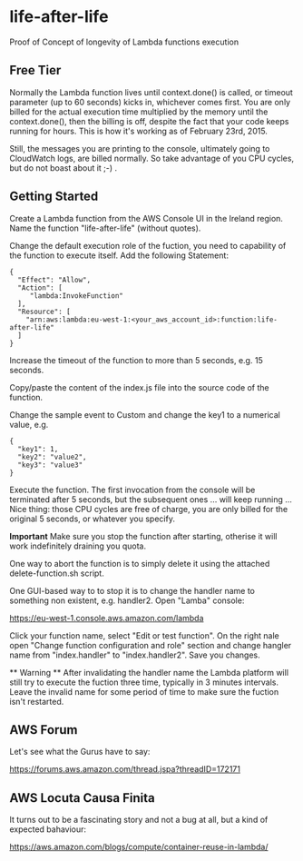 # life-after-life
Proof of Concept of longevity of Lambda functions execution

Free Tier
---------

Normally the Lambda function lives until context.done() is called, or timeout parameter (up to 60 seconds) kicks in, whichever comes first. You are only billed for the actual execution time multiplied by the memory until the context.done(), then the billing is off, despite the fact that your code keeps running for hours. This is how it's working as of February 23rd, 2015.

Still, the messages you are printing to the console, ultimately going to CloudWatch logs, are billed normally. So take advantage of you CPU cycles, but do not boast about it ;-) .

Getting Started
---------------

Create a Lambda function from the AWS Console UI in the Ireland region. Name the function "life-after-life" (without quotes).

Change the default execution role of the fuction, you need to capability of the function to execute itself. Add the following Statement:


```
{
  "Effect": "Allow",
  "Action": [
     "lambda:InvokeFunction"
  ],
  "Resource": [
    "arn:aws:lambda:eu-west-1:<your_aws_account_id>:function:life-after-life"
  ]
}
```

Increase the timeout of the function to more than 5 seconds, e.g. 15 seconds.

Copy/paste the content of the index.js file into the source code of the function.

Change the sample event to Custom and change the key1 to a numerical value, e.g.

```
{
  "key1": 1,
  "key2": "value2",
  "key3": "value3"
}
```

Execute the function. The first invocation from the console will be terminated after 5 seconds, but the subsequent ones ... will keep running ... Nice thing: those CPU cycles are free of charge, you are only billed for the original 5 seconds, or whatever you specify.

**Important**
Make sure you stop the function after starting, otherise it will work indefinitely draining you quota.

One way to abort the function is to simply delete it using the attached delete-function.sh script.

One GUI-based way to to stop it is to change the handler name to something non existent, e.g. handler2. Open "Lamba" console:

https://eu-west-1.console.aws.amazon.com/lambda

Click your function name, select "Edit or test function". On the right nale open "Change function configuration and role" section and change hangler name from "index.handler" to "index.handler2". Save you changes.

** Warning **
After invalidating the handler name the Lambda platform will still try to execute the fuction three time, typically in 3 minutes intervals. Leave the invalid name for some period of time to make sure the fuction isn't restarted.


AWS Forum
---------

Let's see what the Gurus have to say:

https://forums.aws.amazon.com/thread.jspa?threadID=172171

AWS Locuta Causa Finita
-----------------------

It turns out to be a fascinating story and not a bug at all, but a kind of expected bahaviour:

https://aws.amazon.com/blogs/compute/container-reuse-in-lambda/

